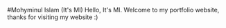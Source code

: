 #Mohyminul Islam (It's MI) 
Hello, It's MI. Welcome to my portfolio website, thanks for visiting my website :)
